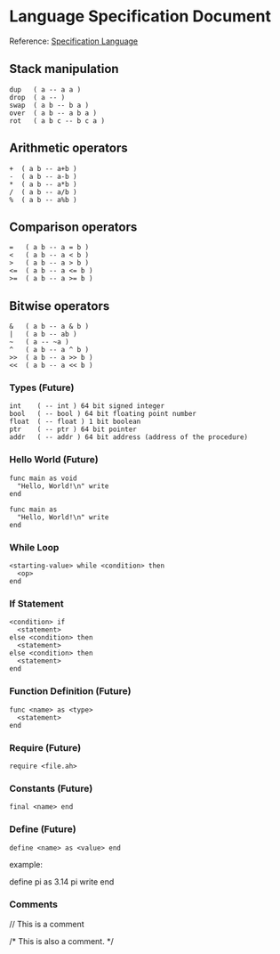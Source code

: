 # Language Specification Document

Reference: [Specification Language](https://en.wikipedia.org/wiki/Specification_language)

## Stack manipulation

```text
dup   ( a -- a a )
drop  ( a -- )
swap  ( a b -- b a )
over  ( a b -- a b a )
rot   ( a b c -- b c a )
```

## Arithmetic operators

```text
+  ( a b -- a+b )
-  ( a b -- a-b )
*  ( a b -- a*b )
/  ( a b -- a/b )
%  ( a b -- a%b )
```

## Comparison operators

```text
=   ( a b -- a = b )
<   ( a b -- a < b )
>   ( a b -- a > b )
<=  ( a b -- a <= b )
>=  ( a b -- a >= b )
```

## Bitwise operators

```text
&   ( a b -- a & b )
|   ( a b -- ab )
~   ( a -- ~a )
^   ( a b -- a ^ b )
>>  ( a b -- a >> b )
<<  ( a b -- a << b )
```

### Types (Future)

```text
int    ( -- int ) 64 bit signed integer
bool   ( -- bool ) 64 bit floating point number
float  ( -- float ) 1 bit boolean
ptr    ( -- ptr ) 64 bit pointer
addr   ( -- addr ) 64 bit address (address of the procedure)
```

### Hello World (Future)

```text
func main as void
  "Hello, World!\n" write
end

func main as 
  "Hello, World!\n" write
end
```

### While Loop

```text
<starting-value> while <condition> then
  <op>
end
```

### If Statement

```text
<condition> if
  <statement>
else <condition> then
  <statement>
else <condition> then
  <statement>
end
```

### Function Definition (Future)

```text
func <name> as <type>
  <statement>
end
```

### Require (Future)

```text
require <file.ah>
```

### Constants (Future)

```text
final <name> end
```

### Define (Future)

```text
define <name> as <value> end
```

example:

define pi as 3.14
  pi write
end

### Comments

// This is a comment

/*
  This is also a comment.
*/

